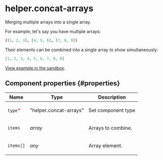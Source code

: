 # helper.concat-arrays

Merging multiple arrays into a single array.

For example, let's say you have multiple arrays:

```json
([1, 2, 3], [4, 5, 6], [7, 8, 9])
```

Their elements can be combined into a single array to show simultaneously:

```json
[1, 2, 3, 4, 5, 6, 7, 8, 9]
```

[View example in the sandbox](https://clck.ru/Rnruy).

## Component properties {#properties}

| Name                                     | Type                   | Description               |
| ---------------------------------------- | ---------------------- | ------------------------- |
| `type`<span style="color: red">\*</span> | "helper.concat-arrays" | <p>Set component type</p> |
| `items`                                  | _array_                | <p>Arrays to combine.</p> |
| `items[]`                                | _any_                  | <p>Array element.</p>     |
